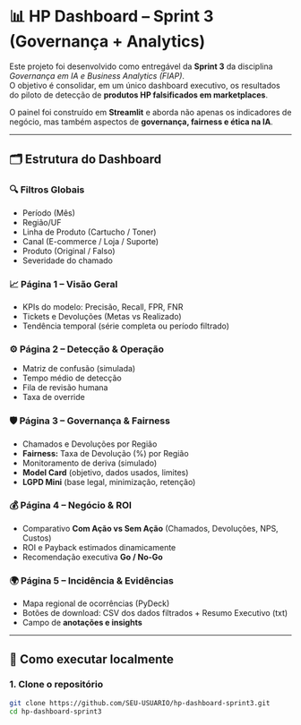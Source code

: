 # 📊 HP Dashboard – Sprint 3 (Governança + Analytics)

Este projeto foi desenvolvido como entregável da **Sprint 3** da disciplina *Governança em IA e Business Analytics (FIAP)*.  
O objetivo é consolidar, em um único dashboard executivo, os resultados do piloto de detecção de **produtos HP falsificados em marketplaces**.  

O painel foi construído em **Streamlit** e aborda não apenas os indicadores de negócio, mas também aspectos de **governança, fairness e ética na IA**.

---

## 🗂️ Estrutura do Dashboard

### 🔍 Filtros Globais
- Período (Mês)
- Região/UF
- Linha de Produto (Cartucho / Toner)
- Canal (E-commerce / Loja / Suporte)
- Produto (Original / Falso)
- Severidade do chamado

### 📈 Página 1 – Visão Geral
- KPIs do modelo: Precisão, Recall, FPR, FNR  
- Tickets e Devoluções (Metas vs Realizado)  
- Tendência temporal (série completa ou período filtrado)

### ⚙️ Página 2 – Detecção & Operação
- Matriz de confusão (simulada)  
- Tempo médio de detecção  
- Fila de revisão humana  
- Taxa de override  

### 🛡️ Página 3 – Governança & Fairness
- Chamados e Devoluções por Região  
- **Fairness:** Taxa de Devolução (%) por Região  
- Monitoramento de deriva (simulado)  
- **Model Card** (objetivo, dados usados, limites)  
- **LGPD Mini** (base legal, minimização, retenção)

### 💰 Página 4 – Negócio & ROI
- Comparativo **Com Ação vs Sem Ação** (Chamados, Devoluções, NPS, Custos)  
- ROI e Payback estimados dinamicamente  
- Recomendação executiva **Go / No-Go**

### 🌍 Página 5 – Incidência & Evidências
- Mapa regional de ocorrências (PyDeck)  
- Botões de download: CSV dos dados filtrados + Resumo Executivo (txt)  
- Campo de **anotações e insights**

---

## 🚀 Como executar localmente

### 1. Clone o repositório
```bash
git clone https://github.com/SEU-USUARIO/hp-dashboard-sprint3.git
cd hp-dashboard-sprint3
